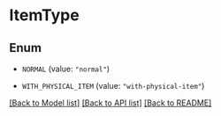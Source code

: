 # ItemType

## Enum


* `NORMAL` (value: `"normal"`)

* `WITH_PHYSICAL_ITEM` (value: `"with-physical-item"`)


[[Back to Model list]](../README.md#documentation-for-models) [[Back to API list]](../README.md#documentation-for-api-endpoints) [[Back to README]](../README.md)



